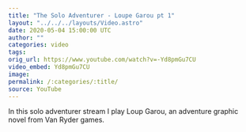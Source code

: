 ```yaml
---
title: "The Solo Adventurer - Loupe Garou pt 1"
layout: "../../../layouts/Video.astro"
date: 2020-05-04 15:00:00 UTC
author: ""
categories: video
tags: 
orig_url: https://www.youtube.com/watch?v=-Yd8pmGu7CU
video_embed: Yd8pmGu7CU
image:
permalink: /:categories/:title/
source: YouTube
---
```


In this solo adventurer stream I play Loup Garou, an adventure graphic novel from Van Ryder games.